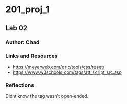 # 201_proj_1

## Lab 02

### Author: Chad

### Links and Resources

- https://meyerweb.com/eric/tools/css/reset/
- https://www.w3schools.com/tags/att_script_src.asp
### Reflections

<script src="myscripts.js"></script>
Didnt know the tag wasn't open-ended.